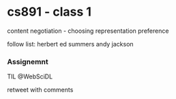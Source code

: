 # cs891 - class 1

content negotiation - choosing representation preference

follow list:
herbert
ed summers
andy jackson

### Assignemnt

TIL @WebSciDL

retweet with comments
